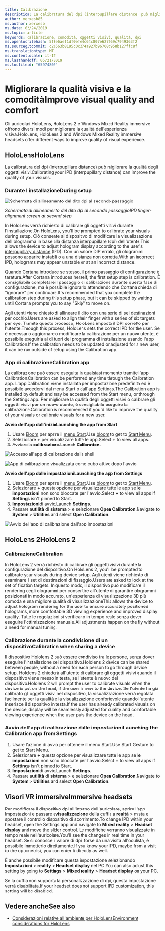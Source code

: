 ```yaml
---
title: Calibrazione
description: La calibratura del dpi (interpupillare distance) può migliorare la qualità degli oggetti visivi. Sia HoloLens che gli auricolari a realtà mista di Windows offrono modi per personalizzare il dispositivo.
author: xerxesb85
ms.author: xerxesb
ms.date: 02/24/2019
ms.topic: article
keywords: calibrazione, comodità, oggetti visivi, qualità, dpi
ms.openlocfilehash: 5f8e6aef1df0efe4c64c807e627f69c7949363f2
ms.sourcegitcommit: c20563b8195c0c374a927b96708d958b127ffc8f
ms.translationtype: MT
ms.contentlocale: it-IT
ms.lasthandoff: 05/21/2019
ms.locfileid: "65974809"
---
```

# <a name="improve-visual-quality-and-comfort"></a><span data-ttu-id="bef92-105">Migliorare la qualità visiva e la comodità</span><span class="sxs-lookup"><span data-stu-id="bef92-105">Improve visual quality and comfort</span></span>
<span data-ttu-id="bef92-106">Gli auricolari HoloLens, HoloLens 2 e Windows Mixed Reality immersive offrono diversi modi per migliorare la qualità dell'esperienza visiva.</span><span class="sxs-lookup"><span data-stu-id="bef92-106">HoloLens, HoloLens 2 and Windows Mixed Reality immersive headsets offer different ways to improve quality of visual experience.</span></span> 

## <a name="hololens"></a><span data-ttu-id="bef92-107">HoloLens</span><span class="sxs-lookup"><span data-stu-id="bef92-107">HoloLens</span></span>

<span data-ttu-id="bef92-108">La calibratura del dpi (interpupillare distance) può migliorare la qualità degli oggetti visivi.</span><span class="sxs-lookup"><span data-stu-id="bef92-108">Calibrating your IPD (interpupillary distance) can improve the quality of your visuals.</span></span>

### <a name="during-setup"></a><span data-ttu-id="bef92-109">Durante l'installazione</span><span class="sxs-lookup"><span data-stu-id="bef92-109">During setup</span></span>

![Schermata di allineamento del dito dpi al secondo passaggio](images/ipd-finger-alignment-300px.jpg)<br>

<span data-ttu-id="bef92-111">*Schermata di allineamento del dito dpi al secondo passaggio*</span><span class="sxs-lookup"><span data-stu-id="bef92-111">*IPD finger-alignment screen at second step*</span></span>

<span data-ttu-id="bef92-112">In HoloLens verrà richiesto di calibrare gli oggetti visivi durante l'installazione.</span><span class="sxs-lookup"><span data-stu-id="bef92-112">On HoloLens, you'll be prompted to calibrate your visuals during setup.</span></span> <span data-ttu-id="bef92-113">Ciò consente al dispositivo di modificare la visualizzazione dell'ologramma in base alla [distanza interpupillare](https://en.wikipedia.org/wiki/Interpupillary_distance) (dpi) dell'utente.</span><span class="sxs-lookup"><span data-stu-id="bef92-113">This allows the device to adjust hologram display according to the user's [interpupillary distance](https://en.wikipedia.org/wiki/Interpupillary_distance) (IPD).</span></span> <span data-ttu-id="bef92-114">Con un valore DIP errato, gli ologrammi possono apparire instabili o a una distanza non corretta.</span><span class="sxs-lookup"><span data-stu-id="bef92-114">With an incorrect IPD, holograms may appear unstable or at an incorrect distance.</span></span>

<span data-ttu-id="bef92-115">Quando Cortana introduce se stesso, il primo passaggio di configurazione è taratura.</span><span class="sxs-lookup"><span data-stu-id="bef92-115">After Cortana introduces herself, the first setup step is calibration.</span></span> <span data-ttu-id="bef92-116">È consigliabile completare il passaggio di calibrazione durante questa fase di configurazione, ma è possibile ignorarlo attendendo che Cortana chieda di "ignorare" per continuare.</span><span class="sxs-lookup"><span data-stu-id="bef92-116">It's recommended that you complete the calibration step during this setup phase, but it can be skipped by waiting until Cortana prompts you to say "Skip" to move on.</span></span>

<span data-ttu-id="bef92-117">Agli utenti viene chiesto di allineare il dito con una serie di sei destinazioni per occhio.</span><span class="sxs-lookup"><span data-stu-id="bef92-117">Users are asked to align their finger with a series of six targets per eye.</span></span> <span data-ttu-id="bef92-118">Tramite questo processo, HoloLens imposta il DPI corretto per l'utente.</span><span class="sxs-lookup"><span data-stu-id="bef92-118">Through this process, HoloLens sets the correct IPD for the user.</span></span> <span data-ttu-id="bef92-119">Se è necessario aggiornare o modificare la calibrazione per un nuovo utente, è possibile eseguirla al di fuori del programma di installazione usando l'app Calibration.</span><span class="sxs-lookup"><span data-stu-id="bef92-119">If the calibration needs to be updated or adjusted for a new user, it can be run outside of setup using the Calibration app.</span></span>

### <a name="calibration-app"></a><span data-ttu-id="bef92-120">App di calibrazione</span><span class="sxs-lookup"><span data-stu-id="bef92-120">Calibration app</span></span>

<span data-ttu-id="bef92-121">La calibrazione può essere eseguita in qualsiasi momento tramite l'app Calibration.</span><span class="sxs-lookup"><span data-stu-id="bef92-121">Calibration can be performed any time through the Calibration app.</span></span> <span data-ttu-id="bef92-122">L'app Calibration viene installata per impostazione predefinita ed è possibile accedervi dal menu Start o dall'app Settings.</span><span class="sxs-lookup"><span data-stu-id="bef92-122">The Calibration app is installed by default and may be accessed from the Start menu, or through the Settings app.</span></span> <span data-ttu-id="bef92-123">Per migliorare la qualità degli oggetti visivi o calibrare gli oggetti visivi per un nuovo utente, è consigliabile eseguire la calibrazione.</span><span class="sxs-lookup"><span data-stu-id="bef92-123">Calibration is recommended if you'd like to improve the quality of your visuals or calibrate visuals for a new user.</span></span>

<span data-ttu-id="bef92-124">**Avvio dell'app dall'inizio**</span><span class="sxs-lookup"><span data-stu-id="bef92-124">**Launching the app from Start**</span></span>
1. <span data-ttu-id="bef92-125">Usare [Bloom](gestures.md#bloom) per aprire il [menu Start](navigating-the-windows-mixed-reality-home.md#start-menu).</span><span class="sxs-lookup"><span data-stu-id="bef92-125">Use [bloom](gestures.md#bloom) to get to [Start Menu](navigating-the-windows-mixed-reality-home.md#start-menu).</span></span>
2. <span data-ttu-id="bef92-126">Selezionare **+** per visualizzare tutte le app.</span><span class="sxs-lookup"><span data-stu-id="bef92-126">Select **+** to view all apps.</span></span>
3. <span data-ttu-id="bef92-127">Avviare la **calibrazione**.</span><span class="sxs-lookup"><span data-stu-id="bef92-127">Launch **Calibration**.</span></span>

![Accesso all'app di calibrazione dalla shell](images/calibration-shell.png)

![App di calibrazione visualizzata come cubo attivo dopo l'avvio](images/calibration-livecube-200px.png)

<span data-ttu-id="bef92-130">**Avvio dell'app dalle impostazioni**</span><span class="sxs-lookup"><span data-stu-id="bef92-130">**Launching the app from Settings**</span></span>
1. <span data-ttu-id="bef92-131">Usare [Bloom](gestures.md#bloom) per aprire il [menu Start](navigating-the-windows-mixed-reality-home.md#start-menu).</span><span class="sxs-lookup"><span data-stu-id="bef92-131">Use [bloom](gestures.md#bloom) to get to [Start Menu](navigating-the-windows-mixed-reality-home.md#start-menu).</span></span>
2. <span data-ttu-id="bef92-132">Selezionare **+** questa opzione per visualizzare tutte le app se **le impostazioni** non sono bloccate per l'avvio.</span><span class="sxs-lookup"><span data-stu-id="bef92-132">Select **+** to view all apps if **Settings** isn't pinned to Start.</span></span>
3. <span data-ttu-id="bef92-133">**Impostazioni**di avvio.</span><span class="sxs-lookup"><span data-stu-id="bef92-133">Launch **Settings**.</span></span>
4. <span data-ttu-id="bef92-134">Passare a**utilità** di **sistema** > e selezionare **Open Calibration**.</span><span class="sxs-lookup"><span data-stu-id="bef92-134">Navigate to **System** > **Utilities** and select **Open Calibration**.</span></span>

![Avvio dell'app di calibrazione dall'app impostazioni](images/calibration-settings-500px.jpg)

## <a name="hololens-2"></a><span data-ttu-id="bef92-136">HoloLens 2</span><span class="sxs-lookup"><span data-stu-id="bef92-136">HoloLens 2</span></span>

### <a name="calibration"></a><span data-ttu-id="bef92-137">Calibrazione</span><span class="sxs-lookup"><span data-stu-id="bef92-137">Calibration</span></span> 

<span data-ttu-id="bef92-138">In HoloLens 2 verrà richiesto di calibrare gli oggetti visivi durante la configurazione del dispositivo.</span><span class="sxs-lookup"><span data-stu-id="bef92-138">On HoloLens 2, you'll be prompted to calibrate your visuals during device setup.</span></span> <span data-ttu-id="bef92-139">Agli utenti viene richiesto di esaminare il set di destinazioni di fissaggio.</span><span class="sxs-lookup"><span data-stu-id="bef92-139">Users are asked to look at the set of fixation targets.</span></span> <span data-ttu-id="bef92-140">In questo modo, il dispositivo può modificare il rendering degli ologrammi per consentire all'utente di garantire ologrammi posizionati in modo accurato, un'esperienza di visualizzazione 3D più comoda e una migliore qualità di visualizzazione</span><span class="sxs-lookup"><span data-stu-id="bef92-140">This allows the device to adjust hologram rendering for the user to ensure accurately positioned holograms, more comfortable 3D viewing experience and improved display quality.</span></span> <span data-ttu-id="bef92-141">Tutte le regolazioni si verificano in tempo reale senza dover eseguire l'ottimizzazione manuale.</span><span class="sxs-lookup"><span data-stu-id="bef92-141">All adjustments happen on the fly without a need for manual tuning.</span></span> 

### <a name="calibration-when-sharing-a-device"></a><span data-ttu-id="bef92-142">Calibrazione durante la condivisione di un dispositivo</span><span class="sxs-lookup"><span data-stu-id="bef92-142">Calibration when sharing a device</span></span> 

<span data-ttu-id="bef92-143">Il dispositivo Hololens 2 può essere condiviso tra le persone, senza dover eseguire l'installazione del dispositivo.</span><span class="sxs-lookup"><span data-stu-id="bef92-143">Hololens 2 device can be shared between people, without a need for each person to go through device setup.</span></span> <span data-ttu-id="bef92-144">Hololens 2 chiederà all'utente di calibrare gli oggetti visivi quando il dispositivo viene messo in testa, se l'utente è nuovo del dispositivo.</span><span class="sxs-lookup"><span data-stu-id="bef92-144">Hololens 2 will prompt the user to calibrate visuals when the device is put on the head, if the user is new to the device.</span></span> <span data-ttu-id="bef92-145">Se l'utente ha già calibrato gli oggetti visivi nel dispositivo, la visualizzazione verrà regolata facilmente per la qualità e la visualizzazione confortevole quando l'utente inserisce il dispositivo in testa.</span><span class="sxs-lookup"><span data-stu-id="bef92-145">If the user has already calibrated visuals on the device, display will be seamlessly adjusted for quality and comfortable viewing experience when the user puts the device on the head.</span></span>  

### <a name="launching-the-calibration-app-from-settings"></a><span data-ttu-id="bef92-146">Avvio dell'app di calibrazione dalle impostazioni</span><span class="sxs-lookup"><span data-stu-id="bef92-146">Launching the Calibration app from Settings</span></span>
1. <span data-ttu-id="bef92-147">Usare l'azione di avvio per ottenere il menu Start.</span><span class="sxs-lookup"><span data-stu-id="bef92-147">Use Start Gesture to get to Start Menu.</span></span>
2. <span data-ttu-id="bef92-148">Selezionare **+** questa opzione per visualizzare tutte le app se **le impostazioni** non sono bloccate per l'avvio.</span><span class="sxs-lookup"><span data-stu-id="bef92-148">Select **+** to view all apps if **Settings** isn't pinned to Start.</span></span>
3. <span data-ttu-id="bef92-149">**Impostazioni**di avvio.</span><span class="sxs-lookup"><span data-stu-id="bef92-149">Launch **Settings**.</span></span>
4. <span data-ttu-id="bef92-150">Passare a**utilità** di **sistema** > e selezionare **Open Calibration**.</span><span class="sxs-lookup"><span data-stu-id="bef92-150">Navigate to **System** > **Utilities** and select **Open Calibration**.</span></span>

## <a name="immersive-headsets"></a><span data-ttu-id="bef92-151">Visori VR immersive</span><span class="sxs-lookup"><span data-stu-id="bef92-151">Immersive headsets</span></span>

<span data-ttu-id="bef92-152">Per modificare il dispositivo dpi all'interno dell'auricolare, aprire l'app Impostazioni e passare a**visualizzazione** della cuffia a **realtà** > mista e spostare il controllo dispositivo di scorrimento.</span><span class="sxs-lookup"><span data-stu-id="bef92-152">To change IPD within your headset, open the Settings app and navigate to **Mixed reality** > **Headset display** and move the slider control.</span></span> <span data-ttu-id="bef92-153">Le modifiche verranno visualizzate in tempo reale nell'auricolare.</span><span class="sxs-lookup"><span data-stu-id="bef92-153">You’ll see the changes in real time in your headset.</span></span> <span data-ttu-id="bef92-154">Se si conosce il valore di dpi, forse da una visita all'oculista, è possibile immetterlo direttamente.</span><span class="sxs-lookup"><span data-stu-id="bef92-154">If you know your IPD, maybe from a visit to the optometrist, you can enter it directly as well.</span></span>

<span data-ttu-id="bef92-155">È anche possibile modificare questa impostazione selezionando **Impostazioni** > **reality** > **Headset display** nel PC.</span><span class="sxs-lookup"><span data-stu-id="bef92-155">You can also adjust this setting by going to **Settings** > **Mixed reality** > **Headset display** on your PC.</span></span>

<span data-ttu-id="bef92-156">Se la cuffia non supporta la personalizzazione di dpi, questa impostazione verrà disabilitata.</span><span class="sxs-lookup"><span data-stu-id="bef92-156">If your headset does not support IPD customization, this setting will be disabled.</span></span>

## <a name="see-also"></a><span data-ttu-id="bef92-157">Vedere anche</span><span class="sxs-lookup"><span data-stu-id="bef92-157">See also</span></span>
* [<span data-ttu-id="bef92-158">Considerazioni relative all'ambiente per HoloLens</span><span class="sxs-lookup"><span data-stu-id="bef92-158">Environment considerations for HoloLens</span></span>](environment-considerations-for-hololens.md)
